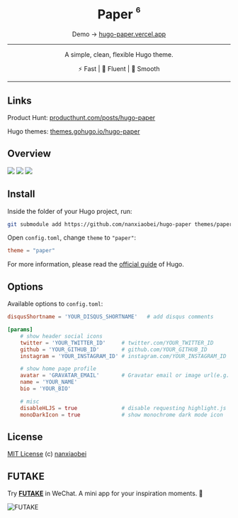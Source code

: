 <div align="center">
<h1>Paper <sup><sup><sub>6</sub></sup></sup></h1>

Demo → [hugo-paper.vercel.app](https://hugo-paper.vercel.app/)

<hr />

A simple, clean, flexible Hugo theme.

⚡️ Fast | 📸 Fluent | 🫙 Smooth

</div>

---

## Links

Product Hunt: [producthunt.com/posts/hugo-paper](https://www.producthunt.com/posts/hugo-paper)

Hugo themes: [themes.gohugo.io/hugo-paper](https://themes.gohugo.io/hugo-paper/)

## Overview

![](https://raw.githubusercontent.com/nanxiaobei/hugo-paper/main/images/screenshot.png)
![](https://raw.githubusercontent.com/nanxiaobei/hugo-paper/main/images/screenshot_dark.png)
![](https://raw.githubusercontent.com/nanxiaobei/hugo-paper/main/images/screenshot_mobile.png)

## Install

Inside the folder of your Hugo project, run:

```bash
git submodule add https://github.com/nanxiaobei/hugo-paper themes/paper
```

Open `config.toml`, change `theme` to `"paper"`:

```toml
theme = "paper"
```

For more information, please read the [official guide](https://gohugo.io/getting-started/quick-start/#step-3-add-a-theme) of Hugo.

## Options

Available options to `config.toml`:

```toml
disqusShortname = 'YOUR_DISQUS_SHORTNAME'   # add disqus comments

[params]
    # show header social icons
    twitter = 'YOUR_TWITTER_ID'     # twitter.com/YOUR_TWITTER_ID
    github = 'YOUR_GITHUB_ID'       # github.com/YOUR_GITHUB_ID
    instagram = 'YOUR_INSTAGRAM_ID' # instagram.com/YOUR_INSTAGRAM_ID

    # show home page profile
    avatar = 'GRAVATAR_EMAIL'       # Gravatar email or image url(e.g. "https://deno.land/logo.svg")
    name = 'YOUR_NAME'
    bio = 'YOUR_BIO'

    # misc
    disableHLJS = true              # disable requesting highlight.js
    monoDarkIcon = true             # show monochrome dark mode icon
```

## License

[MIT License](https://github.com/nanxiaobei/hugo-paper/blob/main/LICENSE) (c) [nanxiaobei](https://lee.so/)

## FUTAKE

Try [**FUTAKE**](https://sotake.com/f) in WeChat. A mini app for your inspiration moments. 🌈

![FUTAKE](https://s3.jpg.cm/2021/09/21/IFG3wi.png)
